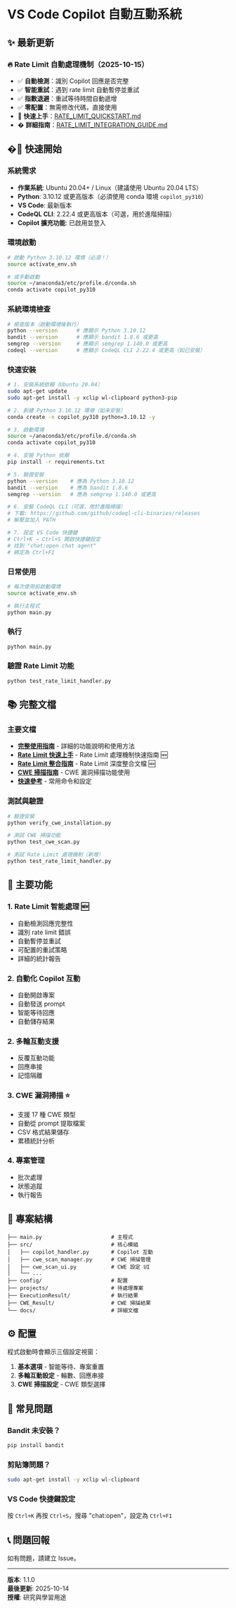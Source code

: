 # VS Code Copilot 自動互動系統

## ✨ 最新更新

### 🔥 Rate Limit 自動處理機制（2025-10-15）
- ✅ **自動檢測**：識別 Copilot 回應是否完整
- ✅ **智能重試**：遇到 rate limit 自動暫停並重試
- ✅ **指數退避**：重試等待時間自動遞增
- ✅ **零配置**：無需修改代碼，直接使用
- 📖 **快速上手**：[RATE_LIMIT_QUICKSTART.md](RATE_LIMIT_QUICKSTART.md)
- � **詳細指南**：[RATE_LIMIT_INTEGRATION_GUIDE.md](RATE_LIMIT_INTEGRATION_GUIDE.md)

## �🚀 快速開始

### 系統需求
- **作業系統**: Ubuntu 20.04+ / Linux（建議使用 Ubuntu 20.04 LTS）
- **Python**: 3.10.12 或更高版本（必須使用 conda 環境 `copilot_py310`）
- **VS Code**: 最新版本
- **CodeQL CLI**: 2.22.4 或更高版本（可選，用於進階掃描）
- **Copilot 擴充功能**: 已啟用並登入

### 環境啟動
```bash
# 啟動 Python 3.10.12 環境（必須！）
source activate_env.sh

# 或手動啟動
source ~/anaconda3/etc/profile.d/conda.sh
conda activate copilot_py310
```

### 系統環境檢查
```bash
# 檢查版本（啟動環境後執行）
python --version      # 應顯示 Python 3.10.12
bandit --version      # 應顯示 bandit 1.8.6 或更高
semgrep --version     # 應顯示 semgrep 1.140.0 或更高
codeql --version      # 應顯示 CodeQL CLI 2.22.4 或更高（如已安裝）
```

### 快速安裝
```bash
# 1. 安裝系統依賴（Ubuntu 20.04）
sudo apt-get update
sudo apt-get install -y xclip wl-clipboard python3-pip

# 2. 創建 Python 3.10.12 環境（如未安裝）
conda create -n copilot_py310 python=3.10.12 -y

# 3. 啟動環境
source ~/anaconda3/etc/profile.d/conda.sh
conda activate copilot_py310

# 4. 安裝 Python 依賴
pip install -r requirements.txt

# 5. 驗證安裝
python --version    # 應為 Python 3.10.12
bandit --version    # 應為 bandit 1.8.6
semgrep --version   # 應為 semgrep 1.140.0 或更高

# 6. 安裝 CodeQL CLI（可選，用於進階掃描）
# 下載: https://github.com/github/codeql-cli-binaries/releases
# 解壓並加入 PATH

# 7. 設定 VS Code 快捷鍵
# Ctrl+K → Ctrl+S 開啟快捷鍵設定
# 找到 "chat:open chat agent"
# 綁定為 Ctrl+F1
```

### 日常使用
```bash
# 每次使用前啟動環境
source activate_env.sh

# 執行主程式
python main.py
```

### 執行
```bash
python main.py
```

### 驗證 Rate Limit 功能
```bash
python test_rate_limit_handler.py
```

## 📚 完整文檔

### 主要文檔
- **[完整使用指南](README_CWE.md)** - 詳細的功能說明和使用方法
- **[Rate Limit 快速上手](RATE_LIMIT_QUICKSTART.md)** - Rate Limit 處理機制快速指南 🆕
- **[Rate Limit 整合指南](RATE_LIMIT_INTEGRATION_GUIDE.md)** - Rate Limit 深度整合文檔 🆕
- **[CWE 掃描指南](docs/CWE_SCAN_GUIDE.md)** - CWE 漏洞掃描功能使用
- **[快速參考](CWE_SCAN_QUICK_REFERENCE.md)** - 常用命令和設定

### 測試與驗證
```bash
# 驗證安裝
python verify_cwe_installation.py

# 測試 CWE 掃描功能
python test_cwe_scan.py

# 測試 Rate Limit 處理機制（新增）
python test_rate_limit_handler.py
```

## 🎯 主要功能

### 1. Rate Limit 智能處理 🆕
- 自動檢測回應完整性
- 識別 rate limit 錯誤
- 自動暫停並重試
- 可配置的重試策略
- 詳細的統計報告

### 2. 自動化 Copilot 互動
- 自動開啟專案
- 自動發送 prompt
- 智能等待回應
- 自動儲存結果

### 2. 多輪互動支援
- 反覆互動功能
- 回應串接
- 記憶隔離

### 3. CWE 漏洞掃描 ⭐
- 支援 17 種 CWE 類型
- 自動從 prompt 提取檔案
- CSV 格式結果儲存
- 累積統計分析

### 4. 專案管理
- 批次處理
- 狀態追蹤
- 執行報告

## 📂 專案結構

```
├── main.py                      # 主程式
├── src/                         # 核心模組
│   ├── copilot_handler.py       # Copilot 互動
│   ├── cwe_scan_manager.py      # CWE 掃描管理
│   ├── cwe_scan_ui.py           # CWE 設定 UI
│   └── ...
├── config/                      # 配置
├── projects/                    # 待處理專案
├── ExecutionResult/             # 執行結果
├── CWE_Result/                  # CWE 掃描結果
└── docs/                        # 詳細文檔

```

## ⚙️ 配置

程式啟動時會顯示三個設定視窗：
1. **基本選項** - 智能等待、專案重置
2. **多輪互動設定** - 輪數、回應串接
3. **CWE 掃描設定** - CWE 類型選擇

## 🔧 常見問題

### Bandit 未安裝？
```bash
pip install bandit
```

### 剪貼簿問題？
```bash
sudo apt-get install -y xclip wl-clipboard
```

### VS Code 快捷鍵設定
按 `Ctrl+K` 再按 `Ctrl+S`，搜尋 "chat:open"，設定為 `Ctrl+F1`

## 📞 問題回報

如有問題，請建立 Issue。

---

**版本**: 1.1.0  
**最後更新**: 2025-10-14  
**授權**: 研究與學習用途
